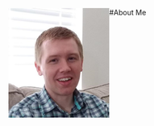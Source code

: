 <img align="left" width = "200" src="https://github.com/justinbgent/justinbgent.github.io/blob/master/Untitled.png" /> #About Me
